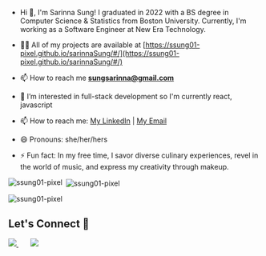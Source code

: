 - Hi 👋, I'm Sarinna Sung! I graduated in 2022 with a BS degree in Computer Science & Statistics from Boston University. Currently, I'm working as a Software Engineer at New Era Technology.
  
- 👨‍💻 All of my projects are available at [https://ssung01-pixel.github.io/sarinnaSung/#/](https://ssung01-pixel.github.io/sarinnaSung/#/)

- 📫 How to reach me **sungsarinna@gmail.com**
  
- 🌱 I’m interested in full-stack development so I'm currently react, javascript 
 
- 📫 How to reach me: [My LinkedIn](https://www.linkedin.com/in/sarinnasung/) | [My Email](sungsarinna@gmail.com)
   
- 😄 Pronouns: she/her/hers
  
- ⚡ Fun fact: In my free time, I savor diverse culinary experiences, revel in the world of music, and express my creativity through makeup.


<p><img align="left" src="https://github-readme-stats.vercel.app/api/top-langs?username=ssung01-pixel&show_icons=true&locale=en&layout=compact" alt="ssung01-pixel" /></p>

<p>&nbsp;<img align="center" src="https://github-readme-stats.vercel.app/api?username=ssung01-pixel&show_icons=true&locale=en" alt="ssung01-pixel" /></p>

<p><img align="center" src="https://github-readme-streak-stats.herokuapp.com/?user=ssung01-pixel&" alt="ssung01-pixel" /></p>
<h2 align='left'>
  Let's Connect 🤝
</h2>
<p align='left'>
  <a href="https://www.linkedin.com/in/sarinnasung/">
    <img src="https://img.shields.io/badge/LinkedIn-0077B5?style=for-the-badge&logo=linkedin&logoColor=white"/>
  </a>
  &nbsp;&nbsp;
  &nbsp;&nbsp;
  <a href="mailto:sungsarinna1@gmail.com">
    <img src="https://img.shields.io/badge/Gmail-D14836?style=for-the-badge&logo=gmail&logoColor=white"/>
  </a>
</p>

<!--
 is a ✨ _special_ ✨ repository because its `README.md` (this file) appears on your GitHub profile.

Here are some ideas to get you started:

- 🔭 I’m currently working on ...
- 🌱 I’m currently learning ...
- 👯 I’m looking to collaborate on ...
- 🤔 I’m looking for help with ...
- 💬 Ask me about ...
- 📫 How to reach me: ...
- 😄 Pronouns: ...
- ⚡ Fun fact: ...
-->
